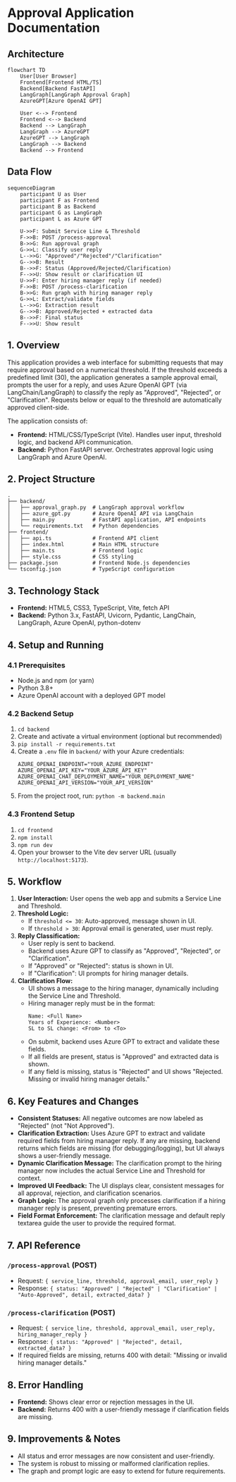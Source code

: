 # Approval Application Documentation

## Architecture

```mermaid
flowchart TD
    User[User Browser]
    Frontend[Frontend HTML/TS]
    Backend[Backend FastAPI]
    LangGraph[LangGraph Approval Graph]
    AzureGPT[Azure OpenAI GPT]

    User <--> Frontend
    Frontend <--> Backend
    Backend --> LangGraph
    LangGraph --> AzureGPT
    AzureGPT --> LangGraph
    LangGraph --> Backend
    Backend --> Frontend
```

## Data Flow

```mermaid
sequenceDiagram
    participant U as User
    participant F as Frontend
    participant B as Backend
    participant G as LangGraph
    participant L as Azure GPT

    U->>F: Submit Service Line & Threshold
    F->>B: POST /process-approval
    B->>G: Run approval graph
    G->>L: Classify user reply
    L-->>G: "Approved"/"Rejected"/"Clarification"
    G-->>B: Result
    B-->>F: Status (Approved/Rejected/Clarification)
    F-->>U: Show result or clarification UI
    U->>F: Enter hiring manager reply (if needed)
    F->>B: POST /process-clarification
    B->>G: Run graph with hiring manager reply
    G->>L: Extract/validate fields
    L-->>G: Extraction result
    G-->>B: Approved/Rejected + extracted data
    B-->>F: Final status
    F-->>U: Show result
```

## 1. Overview

This application provides a web interface for submitting requests that may require approval based on a numerical threshold. If the threshold exceeds a predefined limit (30), the application generates a sample approval email, prompts the user for a reply, and uses Azure OpenAI GPT (via LangChain/LangGraph) to classify the reply as "Approved", "Rejected", or "Clarification". Requests below or equal to the threshold are automatically approved client-side.

The application consists of:

- **Frontend:** HTML/CSS/TypeScript (Vite). Handles user input, threshold logic, and backend API communication.
- **Backend:** Python FastAPI server. Orchestrates approval logic using LangGraph and Azure OpenAI.

## 2. Project Structure

```
.
├── backend/
│   ├── approval_graph.py  # LangGraph approval workflow
│   ├── azure_gpt.py       # Azure OpenAI API via LangChain
│   ├── main.py            # FastAPI application, API endpoints
│   └── requirements.txt   # Python dependencies
├── frontend/
│   ├── api.ts             # Frontend API client
│   ├── index.html         # Main HTML structure
│   ├── main.ts            # Frontend logic
│   ├── style.css          # CSS styling
├── package.json           # Frontend Node.js dependencies
└── tsconfig.json          # TypeScript configuration
```

## 3. Technology Stack

- **Frontend:** HTML5, CSS3, TypeScript, Vite, fetch API
- **Backend:** Python 3.x, FastAPI, Uvicorn, Pydantic, LangChain, LangGraph, Azure OpenAI, python-dotenv

## 4. Setup and Running

### 4.1 Prerequisites
- Node.js and npm (or yarn)
- Python 3.8+
- Azure OpenAI account with a deployed GPT model

### 4.2 Backend Setup
1.  `cd backend`
2.  Create and activate a virtual environment (optional but recommended)
3.  `pip install -r requirements.txt`
4.  Create a `.env` file in `backend/` with your Azure credentials:
    ```env
    AZURE_OPENAI_ENDPOINT="YOUR_AZURE_ENDPOINT"
    AZURE_OPENAI_API_KEY="YOUR_AZURE_API_KEY"
    AZURE_OPENAI_CHAT_DEPLOYMENT_NAME="YOUR_DEPLOYMENT_NAME"
    AZURE_OPENAI_API_VERSION="YOUR_API_VERSION"
    ```
5.  From the project root, run: `python -m backend.main`

### 4.3 Frontend Setup
1.  `cd frontend`
2.  `npm install`
3.  `npm run dev`
4.  Open your browser to the Vite dev server URL (usually `http://localhost:5173`).

## 5. Workflow

1. **User Interaction:** User opens the web app and submits a Service Line and Threshold.
2. **Threshold Logic:**
   - If `threshold <= 30`: Auto-approved, message shown in UI.
   - If `threshold > 30`: Approval email is generated, user must reply.
3. **Reply Classification:**
   - User reply is sent to backend.
   - Backend uses Azure GPT to classify as "Approved", "Rejected", or "Clarification".
   - If "Approved" or "Rejected": status is shown in UI.
   - If "Clarification": UI prompts for hiring manager details.
4. **Clarification Flow:**
   - UI shows a message to the hiring manager, dynamically including the Service Line and Threshold.
   - Hiring manager reply must be in the format:
     ```
     Name: <Full Name>
     Years of Experience: <Number>
     SL to SL change: <From> to <To>
     ```
   - On submit, backend uses Azure GPT to extract and validate these fields.
   - If all fields are present, status is "Approved" and extracted data is shown.
   - If any field is missing, status is "Rejected" and UI shows "Rejected. Missing or invalid hiring manager details."

## 6. Key Features and Changes

- **Consistent Statuses:** All negative outcomes are now labeled as "Rejected" (not "Not Approved").
- **Clarification Extraction:** Uses Azure GPT to extract and validate required fields from hiring manager reply. If any are missing, backend returns which fields are missing (for debugging/logging), but UI always shows a user-friendly message.
- **Dynamic Clarification Message:** The clarification prompt to the hiring manager now includes the actual Service Line and Threshold for context.
- **Improved UI Feedback:** The UI displays clear, consistent messages for all approval, rejection, and clarification scenarios.
- **Graph Logic:** The approval graph only processes clarification if a hiring manager reply is present, preventing premature errors.
- **Field Format Enforcement:** The clarification message and default reply textarea guide the user to provide the required format.

## 7. API Reference

### `/process-approval` (POST)
- Request: `{ service_line, threshold, approval_email, user_reply }`
- Response: `{ status: "Approved" | "Rejected" | "Clarification" | "Auto-Approved", detail, extracted_data? }`

### `/process-clarification` (POST)
- Request: `{ service_line, threshold, approval_email, user_reply, hiring_manager_reply }`
- Response: `{ status: "Approved" | "Rejected", detail, extracted_data? }`
- If required fields are missing, returns 400 with detail: "Missing or invalid hiring manager details."

## 8. Error Handling
- **Frontend:** Shows clear error or rejection messages in the UI.
- **Backend:** Returns 400 with a user-friendly message if clarification fields are missing.

## 9. Improvements & Notes
- All status and error messages are now consistent and user-friendly.
- The system is robust to missing or malformed clarification replies.
- The graph and prompt logic are easy to extend for future requirements.